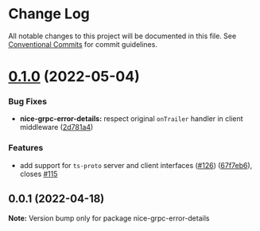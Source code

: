 # Change Log

All notable changes to this project will be documented in this file.
See [Conventional Commits](https://conventionalcommits.org) for commit guidelines.

# [0.1.0](https://github.com/deeplay-io/nice-grpc/compare/nice-grpc-error-details@0.0.1...nice-grpc-error-details@0.1.0) (2022-05-04)


### Bug Fixes

* **nice-grpc-error-details:** respect original `onTrailer` handler in client middleware ([2d781a4](https://github.com/deeplay-io/nice-grpc/commit/2d781a477911b1d8a4a7b2faae27c7374ade8076))


### Features

* add support for `ts-proto` server and client interfaces ([#126](https://github.com/deeplay-io/nice-grpc/issues/126)) ([67f7eb6](https://github.com/deeplay-io/nice-grpc/commit/67f7eb613455426d6b63a4027132060a8a572f65)), closes [#115](https://github.com/deeplay-io/nice-grpc/issues/115)





## 0.0.1 (2022-04-18)

**Note:** Version bump only for package nice-grpc-error-details
